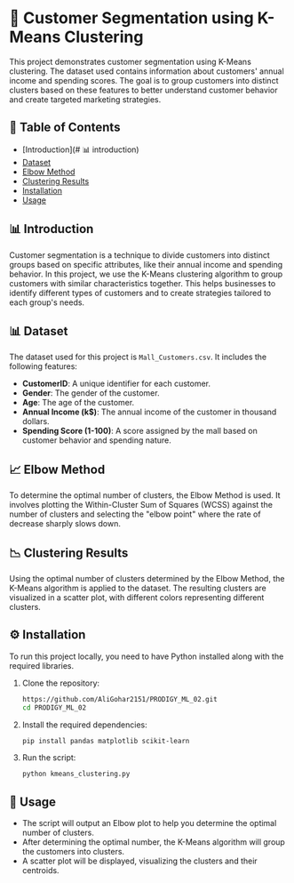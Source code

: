 # 🎯 Customer Segmentation using K-Means Clustering

This project demonstrates customer segmentation using K-Means clustering. The dataset used contains information about customers' annual income and spending scores. The goal is to group customers into distinct clusters based on these features to better understand customer behavior and create targeted marketing strategies.

## 📑 Table of Contents

- [Introduction](# 📊 introduction)
- [Dataset](#dataset)
- [Elbow Method](#elbow-method)
- [Clustering Results](#clustering-results)
- [Installation](#installation)
- [Usage](#usage)

## 📊 Introduction

Customer segmentation is a technique to divide customers into distinct groups based on specific attributes, like their annual income and spending behavior. In this project, we use the K-Means clustering algorithm to group customers with similar characteristics together. This helps businesses to identify different types of customers and to create strategies tailored to each group's needs.

## 📊 Dataset

The dataset used for this project is `Mall_Customers.csv`. It includes the following features:

- **CustomerID**: A unique identifier for each customer.
- **Gender**: The gender of the customer.
- **Age**: The age of the customer.
- **Annual Income (k$)**: The annual income of the customer in thousand dollars.
- **Spending Score (1-100)**: A score assigned by the mall based on customer behavior and spending nature.

## 📈 Elbow Method

To determine the optimal number of clusters, the Elbow Method is used. It involves plotting the Within-Cluster Sum of Squares (WCSS) against the number of clusters and selecting the "elbow point" where the rate of decrease sharply slows down. 

## 📉 Clustering Results

Using the optimal number of clusters determined by the Elbow Method, the K-Means algorithm is applied to the dataset. The resulting clusters are visualized in a scatter plot, with different colors representing different clusters.

## ⚙️ Installation

To run this project locally, you need to have Python installed along with the required libraries.

1. Clone the repository:

    ```bash
    https://github.com/AliGohar2151/PRODIGY_ML_02.git
    cd PRODIGY_ML_02
    ```

2. Install the required dependencies:

    ```bash
    pip install pandas matplotlib scikit-learn
    ```

3. Run the script:

    ```bash
    python kmeans_clustering.py
    ```

## 🚀 Usage

- The script will output an Elbow plot to help you determine the optimal number of clusters.
- After determining the optimal number, the K-Means algorithm will group the customers into clusters.
- A scatter plot will be displayed, visualizing the clusters and their centroids.
